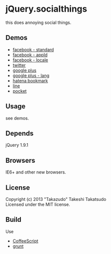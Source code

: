 # jQuery.socialthings

this does annoying social things.

## Demos

* [facebook - standard](http://takazudo.github.io/jQuery.socialthings/demos/facebooklike.html)
* [facebook - appId](http://takazudo.github.io/jQuery.socialthings/demos/facebooklike_with_appId.html)
* [facebook - locale](http://takazudo.github.io/jQuery.socialthings/demos/facebooklike_with_locale.html)
* [twitter](http://takazudo.github.io/jQuery.socialthings/demos/twitter.html)
* [google plus](http://takazudo.github.io/jQuery.socialthings/demos/gplus.html)
* [google plus - lang](http://takazudo.github.io/jQuery.socialthings/demos/gplus_lang.html)
* [hatena bookmark](http://takazudo.github.io/jQuery.socialthings/demos/hatebu.html)
* [line](http://takazudo.github.io/jQuery.socialthings/demos/line.html)
* [pocket](http://takazudo.github.io/jQuery.socialthings/demos/pocket.html)

## Usage

see demos.

## Depends

jQuery 1.9.1

## Browsers

IE6+ and other new browsers.  

## License

Copyright (c) 2013 "Takazudo" Takeshi Takatsudo  
Licensed under the MIT license.

## Build

Use

 * [CoffeeScript][coffeescript]
 * [grunt][grunt]

[coffeescript]: http://coffeescript.org "CoffeeScript"
[grunt]: http://gruntjs.com "grunt"
